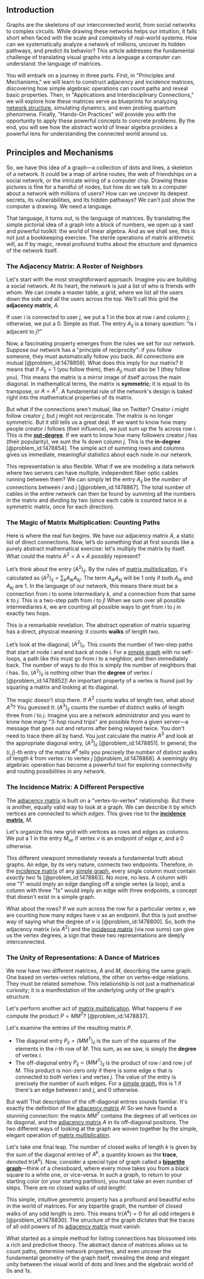 ## Introduction
Graphs are the skeletons of our interconnected world, from social networks to complex circuits. While drawing these networks helps our intuition, it falls short when faced with the scale and complexity of real-world systems. How can we systematically analyze a network of millions, uncover its hidden pathways, and predict its behavior? This article addresses the fundamental challenge of translating visual graphs into a language a computer can understand: the language of matrices.

You will embark on a journey in three parts. First, in "Principles and Mechanisms," we will learn to construct adjacency and incidence matrices, discovering how simple algebraic operations can count paths and reveal basic properties. Then, in "Applications and Interdisciplinary Connections," we will explore how these matrices serve as blueprints for analyzing [network structure](@article_id:265179), simulating dynamics, and even probing quantum phenomena. Finally, "Hands-On Practices" will provide you with the opportunity to apply these powerful concepts to concrete problems. By the end, you will see how the abstract world of linear algebra provides a powerful lens for understanding the connected world around us.

## Principles and Mechanisms

So, we have this idea of a graph—a collection of dots and lines, a skeleton of a network. It could be a map of airline routes, the web of friendships on a social network, or the intricate wiring of a computer chip. Drawing these pictures is fine for a handful of nodes, but how do we talk to a computer about a network with millions of users? How can we uncover its deepest secrets, its vulnerabilities, and its hidden pathways? We can't just show the computer a drawing. We need a language.

That language, it turns out, is the language of matrices. By translating the simple pictorial idea of a graph into a block of numbers, we open up a vast and powerful toolkit: the world of linear algebra. And as we shall see, this is not just a bookkeeping exercise. The sterile operations of matrix arithmetic will, as if by magic, reveal profound truths about the structure and dynamics of the network itself.

### The Adjacency Matrix: A Roster of Neighbors

Let's start with the most straightforward approach. Imagine you are building a social network. At its heart, the network is just a list of who is friends with whom. We can create a master table, a grid, where we list all the users down the side and all the users across the top. We’ll call this grid the **adjacency matrix**, $A$.

If user $i$ is connected to user $j$, we put a $1$ in the box at row $i$ and column $j$; otherwise, we put a $0$. Simple as that. The entry $A_{ij}$ is a binary question: "Is $i$ adjacent to $j$?"

Now, a fascinating property emerges from the rules we set for our network. Suppose our network has a "principle of reciprocity": if you follow someone, they must automatically follow you back. All connections are mutual [@problem_id:1478859]. What does this imply for our matrix? It means that if $A_{ij} = 1$ (you follow them), then $A_{ji}$ must also be $1$ (they follow you). This means the matrix is a mirror image of itself across the main diagonal. In mathematical terms, the matrix is **symmetric**; it is equal to its transpose, or $A = A^T$. A fundamental rule of the network's design is baked right into the mathematical properties of its matrix.

But what if the connections aren't mutual, like on Twitter? Creator $i$ might follow creator $j$, but $j$ might not reciprocate. The matrix is no longer symmetric. But it still tells us a great deal. If we want to know how many people creator $i$ follows (their influence), we just sum up the 1s across row $i$. This is the **[out-degree](@article_id:262687)**. If we want to know how many followers creator $j$ has (their popularity), we sum the 1s down column $j$. This is the **in-degree** [@problem_id:1478854]. The simple act of summing rows and columns gives us immediate, meaningful statistics about each node in our network.

This representation is also flexible. What if we are modeling a data network where two servers can have multiple, independent fiber optic cables running between them? We can simply let the entry $A_{ij}$ be the *number* of connections between $i$ and $j$ [@problem_id:1478867]. The total number of cables in the entire network can then be found by summing all the numbers in the matrix and dividing by two (since each cable is counted twice in a symmetric matrix, once for each direction).

### The Magic of Matrix Multiplication: Counting Paths

Here is where the real fun begins. We have our adjacency matrix $A$, a static list of direct connections. Now, let’s do something that at first sounds like a purely abstract mathematical exercise: let's multiply the matrix by itself. What could the matrix $A^2 = A \times A$ possibly represent?

Let’s think about the entry $(A^2)_{ij}$. By the rules of [matrix multiplication](@article_id:155541), it's calculated as $(A^2)_{ij} = \sum_{k} A_{ik}A_{kj}$. The term $A_{ik}A_{kj}$ will be $1$ only if both $A_{ik}$ and $A_{kj}$ are $1$. In the language of our network, this means there must be a connection from $i$ to some intermediary $k$, *and* a connection from that same $k$ to $j$. This is a two-step path from $i$ to $j$! When we sum over all possible intermediaries $k$, we are counting all possible ways to get from $i$ to $j$ in exactly two hops.

This is a remarkable revelation. The abstract operation of matrix squaring has a direct, physical meaning: it counts **walks** of length two.

Let’s look at the diagonal, $(A^2)_{ii}$. This counts the number of two-step paths that start at node $i$ and end back at node $i$. For a [simple graph](@article_id:274782) with no self-loops, a path like this must go from $i$ to a neighbor, and then immediately back. The number of ways to do this is simply the number of neighbors that $i$ has. So, $(A^2)_{ii}$ is nothing other than the **degree** of vertex $i$ [@problem_id:1478852]! An important property of a vertex is found just by squaring a matrix and looking at its diagonal.

The magic doesn't stop there. If $A^2$ counts walks of length two, what about $A^3$? You guessed it: $(A^3)_{ij}$ counts the number of distinct walks of length three from $i$ to $j$. Imagine you are a network administrator and you want to know how many "3-hop round trips" are possible from a given server—a message that goes out and returns after being relayed twice. You don't need to trace them all by hand. You just calculate the matrix $A^3$ and look at the appropriate diagonal entry, $(A^3)_{ii}$ [@problem_id:1478851]. In general, the $(i, j)$-th entry of the matrix $A^k$ tells you precisely the number of distinct walks of length $k$ from vertex $i$ to vertex $j$ [@problem_id:1478868]. A seemingly dry algebraic operation has become a powerful tool for exploring connectivity and routing possibilities in any network.

### The Incidence Matrix: A Different Perspective

The [adjacency matrix](@article_id:150516) is built on a "vertex-to-vertex" relationship. But there is another, equally valid way to look at a graph. We can describe it by which vertices are connected to which *edges*. This gives rise to the **[incidence matrix](@article_id:263189)**, $M$.

Let's organize this new grid with vertices as rows and edges as columns. We put a $1$ in the entry $M_{ve}$ if vertex $v$ is an endpoint of edge $e$, and a $0$ otherwise.

This different viewpoint immediately reveals a fundamental truth about graphs. An edge, by its very nature, connects two endpoints. Therefore, in the [incidence matrix](@article_id:263189) of any [simple graph](@article_id:274782), every single column must contain *exactly two* 1s [@problem_id:1478863]. No more, no less. A column with one "1" would imply an edge dangling off a single vertex (a loop), and a column with three "1s" would imply an edge with three endpoints, a concept that doesn't exist in a simple graph.

What about the rows? If we sum across the row for a particular vertex $v$, we are counting how many edges have $v$ as an endpoint. But this is just another way of saying what the degree of $v$ is [@problem_id:1478800]. So, both the adjacency matrix (via $A^2$) and the [incidence matrix](@article_id:263189) (via row sums) can give us the vertex degrees, a sign that these two representations are deeply interconnected.

### The Unity of Representations: A Dance of Matrices

We now have two different matrices, $A$ and $M$, describing the same graph. One based on vertex-vertex relations, the other on vertex-edge relations. They must be related somehow. This relationship is not just a mathematical curiosity; it is a manifestation of the underlying unity of the graph's structure.

Let's perform another act of [matrix multiplication](@article_id:155541). What happens if we compute the product $P = MM^T$? [@problem_id:1478837].

Let's examine the entries of the resulting matrix $P$.
- The diagonal entry $P_{ii} = (MM^T)_{ii}$ is the sum of the squares of the elements in the $i$-th row of $M$. This sum, as we saw, is simply the **degree** of vertex $i$.
- The off-diagonal entry $P_{ij} = (MM^T)_{ij}$ is the product of row $i$ and row $j$ of $M$. This product is non-zero only if there is some edge $e$ that is connected to *both* vertex $i$ and vertex $j$. The value of the entry is precisely the number of such edges. For a [simple graph](@article_id:274782), this is 1 if there's an edge between $i$ and $j$, and 0 otherwise.

But wait! That description of the off-diagonal entries sounds familiar. It's exactly the definition of the [adjacency matrix](@article_id:150516) $A$! So we have found a stunning connection: the matrix $MM^T$ contains the degrees of all vertices on its diagonal, and the [adjacency matrix](@article_id:150516) $A$ in its off-diagonal positions. The two different ways of looking at the graph are woven together by the simple, elegant operation of [matrix multiplication](@article_id:155541).

Let's take one final leap. The number of closed walks of length $k$ is given by the sum of the diagonal entries of $A^k$, a quantity known as the **trace**, denoted $\text{tr}(A^k)$. Now, consider a special type of graph called a **[bipartite graph](@article_id:153453)**—think of a chessboard, where every move takes you from a black square to a white one, or vice-versa. In such a graph, to return to your starting color (or your starting partition), you must take an even number of steps. There are no closed walks of odd length!

This simple, intuitive geometric property has a profound and beautiful echo in the world of matrices. For any bipartite graph, the number of closed walks of any odd length is zero. This means $\text{tr}(A^k) = 0$ for all odd integers $k$ [@problem_id:1478830]. The structure of the graph dictates that the traces of all odd powers of its [adjacency matrix](@article_id:150516) must vanish.

What started as a simple method for listing connections has blossomed into a rich and predictive theory. The abstract dance of matrices allows us to count paths, determine network properties, and even uncover the fundamental geometry of the graph itself, revealing the deep and elegant unity between the visual world of dots and lines and the algebraic world of 0s and 1s.